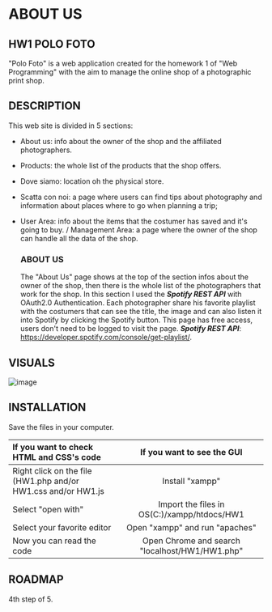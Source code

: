 # ABOUT US

## HW1 POLO FOTO
"Polo Foto" is a web application created for the homework 1 of "Web Programming" with the aim to manage the online shop of a photographic print shop.

## DESCRIPTION
This web site is divided in 5 sections:
- About us: info about the owner of the shop and the affiliated photographers.
- Products: the whole list of the products that the shop offers.
- Dove siamo: location oh the physical store.
- Scatta con noi: a page where users can find tips about photography and information about places where to go when planning a trip;
- User Area: info about the items that the costumer has saved and it's going to buy. / Management Area: a page where the owner of the shop can handle all the data of the shop.

    ### ABOUT US
    The "About Us" page shows at the top of the section infos about the owner of the shop, then there is the whole list of the photographers that work for the shop.
    In this section I used the **_Spotify REST API_** with OAuth2.0 Authentication. Each photographer share his favorite playlist with the costumers that can see the title, 
    the image and can also listen it into Spotify by clicking the Spotify button. This page has free access, users don't need to be logged to visit the page.
    **_Spotify REST API_**: https://developer.spotify.com/console/get-playlist/.

## VISUALS

![image](https://user-images.githubusercontent.com/79788825/115901777-ea9ef100-a461-11eb-9d98-e128bfdccd06.png)


## INSTALLATION

 Save the files in your computer.
 
|  If you want to check HTML and CSS's code | If you want to see the GUI |
|:--------------|:-------------:|
| Right click on the file (HW1.php and/or HW1.css and/or HW1.js |  Install "xampp" |
| Select "open with" | Import the files in OS(C:)/xampp/htdocs/HW1 |
| Select your favorite editor | Open "xampp" and run "apaches" |
| Now you can read the code | Open Chrome and search "localhost/HW1/HW1.php" |

## ROADMAP
4th step of 5.

